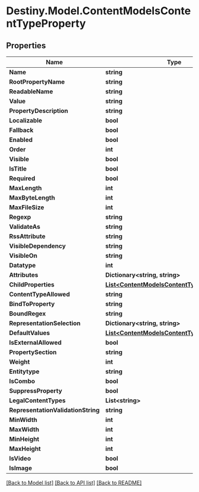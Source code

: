 # Destiny.Model.ContentModelsContentTypeProperty

## Properties

Name | Type | Description | Notes
------------ | ------------- | ------------- | -------------
**Name** | **string** |  | [optional] 
**RootPropertyName** | **string** |  | [optional] 
**ReadableName** | **string** |  | [optional] 
**Value** | **string** |  | [optional] 
**PropertyDescription** | **string** |  | [optional] 
**Localizable** | **bool** |  | [optional] 
**Fallback** | **bool** |  | [optional] 
**Enabled** | **bool** |  | [optional] 
**Order** | **int** |  | [optional] 
**Visible** | **bool** |  | [optional] 
**IsTitle** | **bool** |  | [optional] 
**Required** | **bool** |  | [optional] 
**MaxLength** | **int** |  | [optional] 
**MaxByteLength** | **int** |  | [optional] 
**MaxFileSize** | **int** |  | [optional] 
**Regexp** | **string** |  | [optional] 
**ValidateAs** | **string** |  | [optional] 
**RssAttribute** | **string** |  | [optional] 
**VisibleDependency** | **string** |  | [optional] 
**VisibleOn** | **string** |  | [optional] 
**Datatype** | **int** |  | [optional] 
**Attributes** | **Dictionary&lt;string, string&gt;** |  | [optional] 
**ChildProperties** | [**List&lt;ContentModelsContentTypeProperty&gt;**](ContentModelsContentTypeProperty.md) |  | [optional] 
**ContentTypeAllowed** | **string** |  | [optional] 
**BindToProperty** | **string** |  | [optional] 
**BoundRegex** | **string** |  | [optional] 
**RepresentationSelection** | **Dictionary&lt;string, string&gt;** |  | [optional] 
**DefaultValues** | [**List&lt;ContentModelsContentTypeDefaultValue&gt;**](ContentModelsContentTypeDefaultValue.md) |  | [optional] 
**IsExternalAllowed** | **bool** |  | [optional] 
**PropertySection** | **string** |  | [optional] 
**Weight** | **int** |  | [optional] 
**Entitytype** | **string** |  | [optional] 
**IsCombo** | **bool** |  | [optional] 
**SuppressProperty** | **bool** |  | [optional] 
**LegalContentTypes** | **List&lt;string&gt;** |  | [optional] 
**RepresentationValidationString** | **string** |  | [optional] 
**MinWidth** | **int** |  | [optional] 
**MaxWidth** | **int** |  | [optional] 
**MinHeight** | **int** |  | [optional] 
**MaxHeight** | **int** |  | [optional] 
**IsVideo** | **bool** |  | [optional] 
**IsImage** | **bool** |  | [optional] 

[[Back to Model list]](../README.md#documentation-for-models) [[Back to API list]](../README.md#documentation-for-api-endpoints) [[Back to README]](../README.md)

